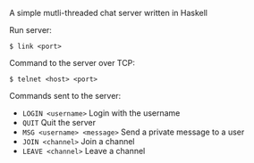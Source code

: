 A simple mutli-threaded chat server written in Haskell 

Run server:

```
$ link <port>
```

Command to the server over TCP:

```
$ telnet <host> <port>
```


Commands sent to the server:

- `LOGIN <username>` Login with the username
- `QUIT` Quit the server
- `MSG <username> <message>` Send a private message to a user
- `JOIN <channel>` Join a channel
- `LEAVE <channel>` Leave a channel



